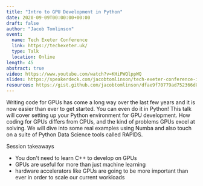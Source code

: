 ```yaml
---
title: "Intro to GPU Development in Python"
date: 2020-09-09T00:00:00+00:00
draft: false
author: "Jacob Tomlinson"
event:
  name: Tech Exeter Conference
  link: https://techexeter.uk/
  type: Talk
  location: Online
length: 45
abstract: true
video: https://www.youtube.com/watch?v=KHiPWQlppWQ
slides: https://speakerdeck.com/jacobtomlinson/tech-exeter-conference-intro-to-gpu-development-in-python
resources: https://gist.github.com/jacobtomlinson/dfae9f70779ad752366d0e9d30ff87a0
---
```


Writing code for GPUs has come a long way over the last few years and it is now easier than ever to get started. You can even do it in Python! This talk will cover setting up your Python environment for GPU development. How coding for GPUs differs from CPUs, and the kind of problems GPUs excel at solving. We will dive into some real examples using Numba and also touch on a suite of Python Data Science tools called RAPIDS.

Session takeaways

* You don't need to learn C++ to develop on GPUs
* GPUs are useful for more than just machine learning
* hardware accelerators like GPUs are going to be more important than ever in order to scale our current workloads
